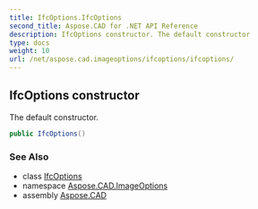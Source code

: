 ```yaml
---
title: IfcOptions.IfcOptions
second_title: Aspose.CAD for .NET API Reference
description: IfcOptions constructor. The default constructor
type: docs
weight: 10
url: /net/aspose.cad.imageoptions/ifcoptions/ifcoptions/
---
```

## IfcOptions constructor

The default constructor.

```csharp
public IfcOptions()
```

### See Also

* class [IfcOptions](../)
* namespace [Aspose.CAD.ImageOptions](../../../aspose.cad.imageoptions/)
* assembly [Aspose.CAD](../../../)


